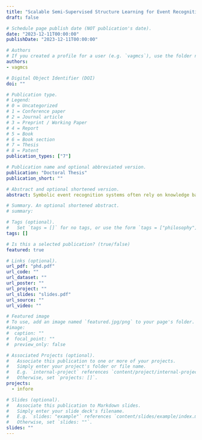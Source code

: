 ```yaml
---
title: "Scalable Semi-Supervised Structure Learning for Event Recognition"
draft: false

# Schedule page publish date (NOT publication's date).
date: "2023-12-11T00:00:00"
publishDate: "2023-12-11T00:00:00"

# Authors
# If you created a profile for a user (e.g. `vagmcs`), use the folder name instead, and should be replaced by their full name and linked to their profile.
authors:
- vagmcs

# Digital Object Identifier (DOI)
doi: ""

# Publication type.
# Legend:
# 0 = Uncategorized
# 1 = Conference paper
# 2 = Journal article
# 3 = Preprint / Working Paper
# 4 = Report
# 5 = Book
# 6 = Book section
# 7 = Thesis
# 8 = Patent
publication_types: ["7"]

# Publication name and optional abbreviated version.
publication: "Doctoral Thesis"
publication_short: ""

# Abstract and optional shortened version.
abstract: Symbolic event recognition systems often rely on knowledge bases of event definitions, expressed in first-order logic, to detect event occurrences over time. Logical frameworks for representing and reasoning about events provide robust temporal reasoning and enable the automated discovery of event rules via Inductive Logic Programming (ILP). Although existing structure learning approaches ease the discovery of such rules in noisy data streams, they assume the existence of fully-labelled training sequences, which is unrealistic for most real-life applications. In this thesis we address the issue of scalable semi-supervised learning for event recognition. We propose two novel techniques for inferring the missing supervision on training sequences and enable learning event rules in the Event Calculus. First, we propose SPLICE, a framework that employs a graph-based method to derive labels for unlabelled data, based on their distance to their labelled counterparts. In order to adapt the graph-based method to first-order logic, we use a suitable structural distance for measuring the distance between sets of logical atoms. The labelling process is achieved online (single-pass) by means of a caching mechanism and the Hoeffding bound for filtering contradicting examples. However, SPLICE labelling may be compromised since its structural measure is agnostic of the feature semantics. Moreover, there is no guarantee about the quality of the labelling found in the local graphs that are built as the data stream in. To that end, we also propose SPLICE+, a second method that improves upon SPLICE by employing a hybrid measure combining an optimised structural distance, and a data-driven one. The former is guided by feature selection, while the latter is a mass-based dissimilarity. In addition, SPLICE+ improves the graph construction process, by storing a synopsis of the past, in order to achieve more informed labelling on the local graphs. We evaluate our approach on the task of complex event recognition by using a benchmark dataset for human activity recognition, a dataset for maritime monitoring, as well as a dataset for fleet management.

# Summary. An optional shortened abstract.
# summary:

# Tags (optional).
#   Set `tags = []` for no tags, or use the form `tags = ["philosophy"]`.
tags: []

# Is this a selected publication? (true/false)
featured: true

# Links (optional).
url_pdf: "phd.pdf"
url_code: ""
url_dataset: ""
url_poster: ""
url_project: ""
url_slides: "slides.pdf"
url_source: ""
url_video: ""

# Featured image
# To use, add an image named `featured.jpg/png` to your page's folder.
#image:
#  caption: ""
#  focal_point: ""
#  preview_only: false

# Associated Projects (optional).
#   Associate this publication to one or more of your projects.
#   Simply enter your project's folder or file name.
#   E.g. `internal-project` references `content/project/internal-project/index.md`.
#   Otherwise, set `projects: []`.
projects:
  - infore

# Slides (optional).
#   Associate this publication to Markdown slides.
#   Simply enter your slide deck's filename.
#   E.g. `slides: "example"` references `content/slides/example/index.md`.
#   Otherwise, set `slides: ""`.
slides: ""
---
```


